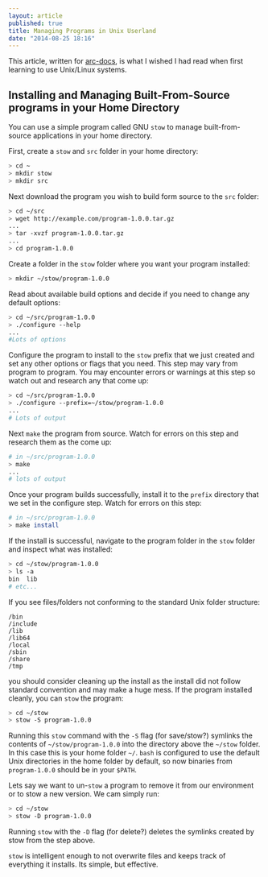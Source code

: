 ```yaml
---
layout: article
published: true
title: Managing Programs in Unix Userland
date: "2014-08-25 18:16"
---
```


This article, written for [arc-docs](http://arc-docs.readthedocs.org/en/latest/getting-started.html#setting-up-programs-in-your-home-directory), is what I wished I had read when first learning to use Unix/Linux systems.

## Installing and Managing Built-From-Source programs in your Home Directory

You can use a simple program called GNU `stow` to manage built-from-source applications in your  home directory.

First, create a `stow` and `src` folder in your home directory:

```sh
> cd ~
> mkdir stow
> mkdir src
```

Next download the program you wish to build form source to the `src` folder:

```sh
> cd ~/src
> wget http://example.com/program-1.0.0.tar.gz
...
> tar -xvzf program-1.0.0.tar.gz
...
> cd program-1.0.0
```

Create a folder in the `stow` folder where you want your program installed:

```sh
> mkdir ~/stow/program-1.0.0
```

Read about available build options and decide if you need to change any default options:

```sh
> cd ~/src/program-1.0.0
> ./configure --help
...
#Lots of options
```

Configure the program to install to the `stow` prefix that we just created and set any other options or flags that you need.  This step may vary from program to program.  You may encounter errors or warnings at this step so watch out and research any that come up:

```sh
> cd ~/src/program-1.0.0
> ./configure --prefix=~/stow/program-1.0.0
...
# Lots of output
```

Next `make` the program from source.  Watch for errors on this step and research them as the come up:

```sh
# in ~/src/program-1.0.0
> make
...
# lots of output
```

Once your program builds successfully, install it to the `prefix` directory that we set in the configure step.  Watch for errors on this step:

```sh
# in ~/src/program-1.0.0
> make install
```

If the install is successful, navigate to the program folder in the `stow` folder and inspect what was installed:

```sh
> cd ~/stow/program-1.0.0
> ls -a
bin  lib
# etc...
```

If you see files/folders not conforming to the standard Unix folder structure:

```
/bin
/include
/lib
/lib64
/local
/sbin
/share
/tmp
```

you should consider cleaning up the install as the install did not follow standard convention and may make a huge mess.  If the program installed cleanly, you can `stow` the program:

```sh
> cd ~/stow
> stow -S program-1.0.0
```

Running this `stow` command with the `-S` flag (for save/stow?) symlinks the contents of `~/stow/program-1.0.0` into the directory above the `~/stow` folder.  In this case this is your home folder `~/`.  `bash` is configured to use the default Unix directories in the home folder by default, so now binaries from `program-1.0.0` should be in your `$PATH`.

Lets say we want to un-`stow` a program to remove it from our environment or to stow a new version.  We cam simply run:

```sh
> cd ~/stow
> stow -D program-1.0.0
```

Running `stow` with the `-D` flag (for delete?) deletes the symlinks created by stow from the step above.

`stow` is intelligent enough to not overwrite files and keeps track of everything it installs.  Its simple, but effective.